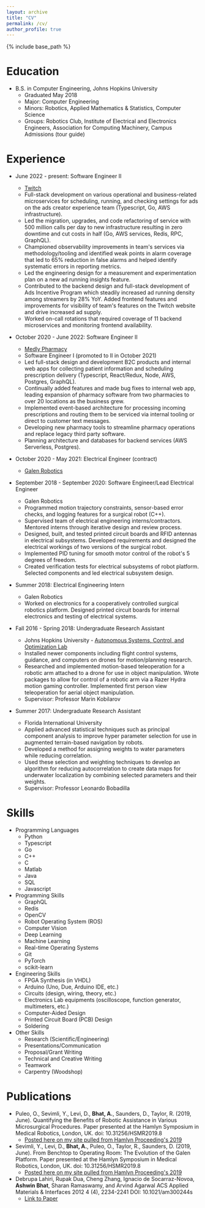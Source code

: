 ```yaml
---
layout: archive
title: "CV"
permalink: /cv/
author_profile: true
---
```


<html>
  <head>
    <link href="https://fonts.googleapis.com/css?family=Roboto&display=swap" rel="stylesheet">
    <script type="text/javascript">
      var host = "theshwin.com/cv/";
      if ((host == window.location.host) && (window.location.protocol != "https:"))
        window.location.protocol = "https";
    </script>
  </head>
</html>

{% include base_path %}

Education
======
* B.S. in Computer Engineering, Johns Hopkins University
  * Graduated May 2018
  * Major: Computer Engineering
  * Minors: Robotics, Applied Mathematics & Statistics, Computer Science
  * Groups: Robotics Club, Institute of Electrical and Electronics Engineers, Association for Computing Machinery, Campus Admissions (tour guide)

Experience
======
* June 2022 - present: Software Engineer II
  * [Twitch](twitch.tv)
  * Full-stack development on various operational and business-related microservices for scheduling, running, and checking settings for ads on the ads creator experience team (Typescript, Go, AWS infrastructure).
  * Led the migration, upgrades, and code refactoring of service with 500 million calls per day to new infrastructure resulting in zero downtime and cut costs in half (Go, AWS services, Redis, RPC, GraphQL).
  * Championed observability improvements in team's services via methodology/tooling and identified weak points in alarm coverage that led to 65% reduction in false alarms and helped identify systematic errors in reporting metrics.
  * Led the engineering design for a measurement and experimentation plan on a new ad running insights feature.
  * Contributed to the backend design and full-stack development of Ads Incentive Program which steadily increased ad running density among streamers by 28% YoY. Added frontend features and improvements for visibility of team's features on the Twitch website and drive increased ad supply.
  * Worked on-call rotations that required coverage of 11 backend microservices and monitoring frontend availability.
* October 2020 - June 2022: Software Engineer II
  * [Medly Pharmacy](https://medly.com/en-us) 
  * Software Engineer I (promoted to II in October 2021)
  * Led full-stack design and development B2C products and internal web apps for collecting patient information and scheduling prescription delivery (Typescript, React/Redux, Node, AWS, Postgres, GraphQL).
  * Continually added features and made bug fixes to internal web app, leading expansion of pharmacy software from two pharmacies to over 20 locations as the business grew.
  * Implemented event-based architecture for processing incoming prescriptions and routing them to be serviced via internal tooling or direct to customer text messages.
  * Developing new pharmacy tools to streamline pharmacy operations and replace legacy third party software.
  * Planning architecture and databases for backend services (AWS Serverless, Postgres). 
* October 2020 - May 2021: Electrical Engineer (contract)
  * [Galen Robotics](https://www.galenrobotics.com)
* September 2018 - September 2020: Software Engineer/Lead Electrical Engineer
  * Galen Robotics
  * Programmed motion trajectory constraints, sensor-based error checks, and logging features for a surgical robot (C++).
  * Supervised team of electrical engineering interns/contractors. Mentored interns through iterative design and review process.
  * Designed, built, and tested printed circuit boards and RFID antennas in electrical subsystems. Developed requirements and designed the electrical workings of two versions of the surgical robot.
  * Implemented PID tuning for smooth motor control of the robot's 5 degrees of freedom.
  * Created verification tests for electrical subsystems of robot platform. Selected components and led electrical subsystem design.
* Summer 2018: Electrical Engineering Intern
  * Galen Robotics
  * Worked on electronics for a cooperatively controlled surgical robotics platform. Designed printed circuit boards for internal electronics and testing of electrical systems.

* Fall 2016 - Spring 2018: Undergraduate Research Assistant
  * Johns Hopkins University - [Autonomous Systems, Control, and Optimization Lab](https://asco.lcsr.jhu.edu/)
  * Installed newer components including flight control systems, guidance, and computers on drones for motion/planning research. 
  * Researched and implemented motion-based teleoperation for a robotic arm attached to a drone for use in object manipulation. Wrote packages to allow for control of a robotic arm via a Razer Hydra motion gaming controller. Implemented first person view teleoperation for aerial object manipulation.
  * Supervisor: Professor Marin Kobilarov

* Summer 2017: Undergraduate Research Assistant
  * Florida International University
  * Applied advanced statistical techniques such as principal component analysis to improve hyper parameter selection for use in augmented terrain-based navigation by robots. 
  * Developed a method for assigning weights to water parameters while reducing correlation. 
  * Used these selection and weighting techniques to develop an algorithm for reducing autocorrelation to create data maps for underwater localization by combining selected parameters and their weights.
  * Supervisor: Professor Leonardo Bobadilla

Skills
======
* Programming Languages
  * Python
  * Typescript
  * Go
  * C++
  * C
  * Matlab
  * Java
  * SQL
  * Javascript
* Programming Skills
  * GraphQL
  * Redis
  * OpenCV
  * Robot Operating System (ROS)
  * Computer Vision
  * Deep Learning
  * Machine Learning
  * Real-time Operating Systems
  * Git
  * PyTorch
  * scikit-learn
* Engineering Skills
  * FPGA Synthesis (in VHDL)
  * Arduino (Uno, Due, Arduino IDE, etc.)
  * Circuits (design, wiring, theory, etc.)
  * Electronics Lab equipments (oscilloscope, function generator, multimeters, etc.)
  * Computer-Aided Design
  * Printed Circuit Board (PCB) Design
  * Soldering
* Other Skills
  * Research (Scientific/Engineering)
  * Presentations/Communication
  * Proposal/Grant Writing
  * Technical and Creative Writing
  * Teamwork
  * Carpentry (Woodshop)

Publications
======
* Puleo, O., Sevimli, Y., Levi, D., **Bhat, A.**, Saunders, D., Taylor, R. (2019, June). Quantifying the Benefits of Robotic Assistance in Various Microsurgical Procedures. Paper presented at the Hamlyn Symposium in Medical Robotics, London, UK. doi: 10.31256/HSMR2019.8
  * [Posted here on my site pulled from Hamlyn Proceeding's 2019](http://theshwin.com/files/HSMR2019-RoboticAssistance.pdf)
* Sevimli, Y., Levi, D., **Bhat, A.**, Puleo, O., Taylor, R., Saunders, D. (2019, June). From Benchtop to Operating Room: The Evolution of the Galen Platform. Paper presented at the Hamlyn Symposium in Medical Robotics, London, UK. doi: 10.31256/HSMR2019.8
  * [Posted here on my site pulled from Hamlyn Proceeding's 2019](https://theshwin.com/files/HSMR2019-Benchtop.pdf)
* Debrupa Lahiri, Rupak Dua, Cheng Zhang, Ignacio de Socarraz-Novoa, **Ashwin Bhat**, Sharan Ramaswamy, and Arvind Agarwal
ACS Applied Materials & Interfaces 2012 4 (4), 2234-2241
DOI: 10.1021/am300244s
  * [Link to Paper](https://pubs.acs.org/doi/abs/10.1021/am300244s)
